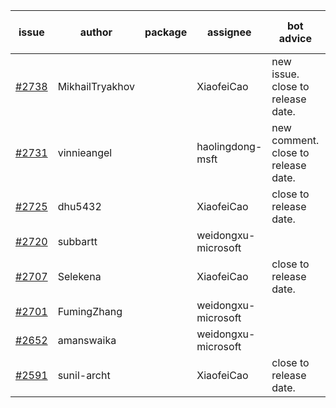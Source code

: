 | issue | author | package | assignee | bot advice | created date of issue | target release date | date from target |
| ------ | ------ | ------ | ------ | ------ | ------ | ------ | :-----: |
| [#2738](https://github.com/Azure/sdk-release-request/issues/2738) | MikhailTryakhov |  | XiaofeiCao | new issue. close to release date.  | 04-25 | 05-02 | 0 |
| [#2731](https://github.com/Azure/sdk-release-request/issues/2731) | vinnieangel |  | haolingdong-msft | new comment. close to release date.  | 04-21 | 05-05 | 2 |
| [#2725](https://github.com/Azure/sdk-release-request/issues/2725) | dhu5432 |  | XiaofeiCao | close to release date.  | 04-21 | 05-02 | 0 |
| [#2720](https://github.com/Azure/sdk-release-request/issues/2720) | subbartt |  | weidongxu-microsoft |  | 04-20 | 05-09 |  |
| [#2707](https://github.com/Azure/sdk-release-request/issues/2707) | Selekena |  | XiaofeiCao | close to release date.  | 04-15 | 05-02 | 0 |
| [#2701](https://github.com/Azure/sdk-release-request/issues/2701) | FumingZhang |  | weidongxu-microsoft |  | 04-15 | 04-19 |  |
| [#2652](https://github.com/Azure/sdk-release-request/issues/2652) | amanswaika |  | weidongxu-microsoft |  | 04-01 | 04-11 |  |
| [#2591](https://github.com/Azure/sdk-release-request/issues/2591) | sunil-archt |  | XiaofeiCao | close to release date.  | 03-21 | 05-02 | 0 |
